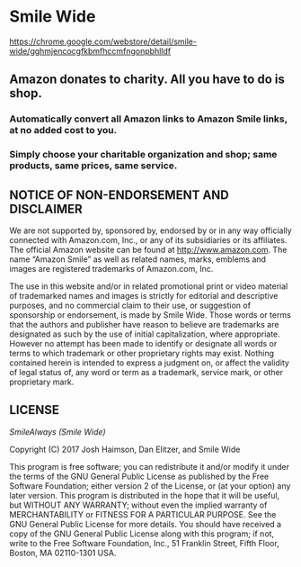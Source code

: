 # Smile Wide

https://chrome.google.com/webstore/detail/smile-wide/gghmjencocgfkbmfhccmfngonpbhlldf

## Amazon donates to charity. All you have to do is shop.

### Automatically convert all Amazon links to Amazon Smile links, at no added cost to you.

### Simply choose your charitable organization and shop; same products, same prices, same service.

## NOTICE OF NON-ENDORSEMENT AND DISCLAIMER

We are not supported by, sponsored by, endorsed by or in any way officially connected with Amazon.com, Inc., or any of its subsidiaries or its affiliates. The official Amazon website can be found at http://www.amazon.com. The name “Amazon Smile” as well as related names, marks, emblems and images are registered trademarks of Amazon.com, Inc. 

The use in this website and/or in related promotional print or video material of trademarked names and images is strictly for editorial and descriptive purposes, and no commercial claim to their use, or suggestion of sponsorship or endorsement, is made by Smile Wide. Those words or terms that the authors and publisher have reason to believe are trademarks are designated as such by the use of initial capitalization, where appropriate. However no attempt has been made to identify or designate all words or terms to which trademark or other proprietary rights may exist. Nothing contained herein is intended to express a judgment on, or affect the validity of legal status of, any word or term as a trademark, service mark, or other proprietary mark.

## LICENSE

*SmileAlways (Smile Wide)*

Copyright (C) 2017 Josh Haimson, Dan Elitzer, and Smile Wide

This program is free software; you can redistribute it and/or modify
it under the terms of the GNU General Public License as published by
the Free Software Foundation; either version 2 of the License, or
(at your option) any later version.
This program is distributed in the hope that it will be useful,
but WITHOUT ANY WARRANTY; without even the implied warranty of
MERCHANTABILITY or FITNESS FOR A PARTICULAR PURPOSE.  See the
GNU General Public License for more details.
You should have received a copy of the GNU General Public License along
with this program; if not, write to the Free Software Foundation, Inc.,
51 Franklin Street, Fifth Floor, Boston, MA 02110-1301 USA.
